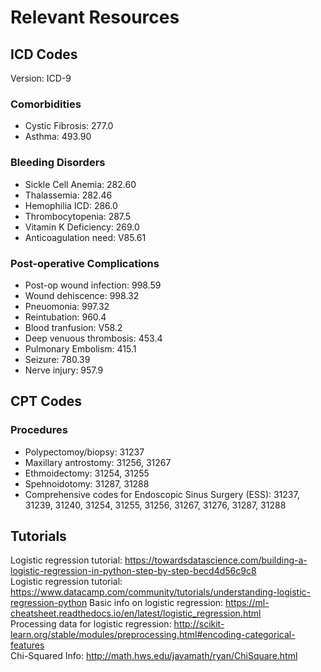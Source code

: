 # Relevant Resources  
## ICD Codes  
Version: ICD-9  
### Comorbidities
* Cystic Fibrosis: 277.0
* Asthma: 493.90  
### Bleeding Disorders
* Sickle Cell Anemia: 282.60
* Thalassemia: 282.46
* Hemophilia ICD: 286.0
* Thrombocytopenia: 287.5
* Vitamin K Deficiency: 269.0
* Anticoagulation need: V85.61  
### Post-operative Complications  
* Post-op wound infection: 998.59
* Wound dehiscence: 998.32
* Pneuomonia: 997.32
* Reintubation: 960.4
* Blood tranfusion: V58.2
* Deep venuous thrombosis: 453.4
* Pulmonary Embolism: 415.1
* Seizure: 780.39
* Nerve injury: 957.9
## CPT Codes
### Procedures
* Polypectomoy/biopsy: 31237
* Maxillary antrostomy: 31256, 31267
* Ethmoidectomy: 31254, 31255
* Spehnoidotomy: 31287, 31288
* Comprehensive codes for Endoscopic Sinus Surgery (ESS): 31237, 31239, 31240, 31254, 31255, 31256, 31267, 31276, 31287, 31288
## Tutorials
Logistic regression tutorial: https://towardsdatascience.com/building-a-logistic-regression-in-python-step-by-step-becd4d56c9c8  
Logistic regression tutorial: https://www.datacamp.com/community/tutorials/understanding-logistic-regression-python
Basic info on logistic regression: https://ml-cheatsheet.readthedocs.io/en/latest/logistic_regression.html  
Processing data for logistic regression: http://scikit-learn.org/stable/modules/preprocessing.html#encoding-categorical-features  
Chi-Squared Info: http://math.hws.edu/javamath/ryan/ChiSquare.html  




